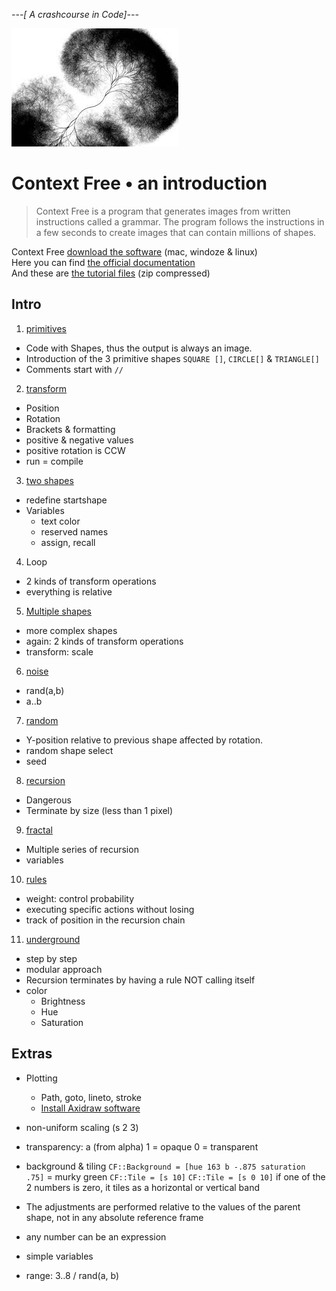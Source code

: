 *---[ A crashcourse in Code]---*

![CFA](images/CFA/cfa.jpeg)

# Context Free • an introduction

> Context Free is a program that generates images from written instructions called a grammar. The program follows the instructions in a few seconds to create images that can contain millions of shapes.

Context Free [download the software](https://www.contextfreeart.org/downloads.html) (mac, windoze & linux)    
Here you can find [the official documentation](https://github.com/MtnViewJohn/context-free/wiki)    
And these are [the tutorial files](code/CFA/CFA.zip) (zip compressed) 


## Intro
1. [primitives](code/CFA/01_primitives.cfdg)
  * Code with Shapes, thus the output is always an image.
  * Introduction of the 3 primitive shapes `SQUARE []`, `CIRCLE[]` & `TRIANGLE[]`
  *	Comments start with `//`
2. [transform](code/CFA/02_transform.cfdg)
  * Position
  * Rotation
  * Brackets & formatting
  * positive & negative values
  * positive rotation is CCW
  * run = compile	
3. [two shapes](code/CFA/03_twoShapes.cfdg)
  * redefine startshape
  * Variables
    * text color
    * reserved names
    * assign, recall
4. Loop
 *	2 kinds of transform operations
 *	everything is relative
5. [Multiple shapes](code/CFA/05_multipleShapes.cfdg)
 * more complex shapes
 * again: 2 kinds of transform operations
 * transform: scale
6. [noise](code/CFA/06_noise.cfdg)
  * rand(a,b)
  * a..b
7. [random](code/CFA/07_random.cfdg)
 * Y-position relative to previous shape affected by rotation.
 * random shape select
 * seed
8. [recursion](code/CFA/08_recursion.cfdg)
 * Dangerous
 * Terminate by size (less than 1 pixel)
9. [fractal](code/CFA/09_fractal.cfdg)
 * Multiple series of recursion
 * variables
10. [rules](code/CFA/10_rules.cfdg)
* weight: control probability
* executing specific actions without losing 
* track of position in the recursion chain
11. [underground](code/CFA/11_underground.cfdg)
* step by step
* modular approach
* Recursion terminates by having a rule NOT calling itself
* color
  * Brightness
  * Hue
  * Saturation

## Extras
* Plotting
  * Path, goto, lineto, stroke
  * [Install Axidraw software](https://wiki.evilmadscientist.com/Axidraw_Software_Installation) 
 
* non-uniform scaling (s 2 3)

* transparency: a (from alpha)
	1 = opaque
	0 = transparent

* background & tiling
`CF::Background = [hue 163 b -.875 saturation .75]` = murky green
`CF::Tile = [s 10]`
`CF::Tile = [s 0 10]` if one of the 2 numbers is zero, it tiles as a horizontal or vertical band

* The adjustments are performed relative to the values of the parent shape, not in any absolute reference frame

* any number can be an expression

* simple variables

* range: 3..8 / rand(a, b)
